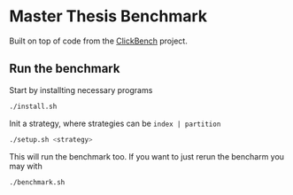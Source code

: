 # Master Thesis Benchmark

Built on top of code from the [ClickBench](https://github.com/ClickHouse/ClickBench) project.

## Run the benchmark

Start by installting necessary programs
```bash
./install.sh
```

Init a strategy, where strategies can be `index | partition`
```bash
./setup.sh <strategy>
```

This will run the benchmark too. If you want to just rerun the bencharm you may with

```bash
./benchmark.sh
```
